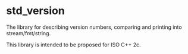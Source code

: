 std\_version
============

The library for describing version numbers, comparing and printing into stream/fmt/string.

This library is intended to be proposed for ISO C++ 2c.


